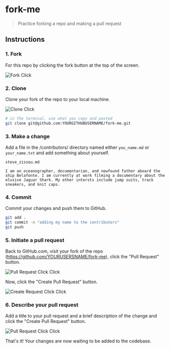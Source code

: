 # fork-me
> Practice forking a repo and making a pull request

## Instructions

### 1. Fork

For this repo by clicking the fork button at the top of the screen.

![Fork Click](https://raw.githubusercontent.com/LearnFrontEnd/fork-me/master/img/fork_click.gif)

### 2. Clone

Clone your fork of the repo to your local machine.

![Clone Click](https://github.com/LearnFrontEnd/fork-me/blob/master/img/clone_link.gif)

```bash
# in the terminal, use what you copy and pasted
git clone git@github.com:YOURGITHUBUSERNAME/fork-me.git
```

### 3. Make a change

Add a file in the /contributors/ directory named either `you_name.md` or `your_name.txt` and add something about yourself.

```
steve_zissou.md

I am an oceanographer, documentarian, and newfound father aboard the ship Belafonte. I am currently at work filming a documentary about the elusive Jaguar Shark. My other intersts include jump suits, track sneakers, and knit caps.
```

### 4. Commit

Commit your changes and push them to GitHub.

```bash
git add .
git commit -m "adding my name to the contributors"
git push
```

### 5. Initiate a pull request

Back to GitHub.com, visit your fork of the repo (https://github.com/YOURUSERSNAME/fork-me), click the "Pull Request" button.

![Pull Request Click Click](https://raw.githubusercontent.com/LearnFrontEnd/fork-me/master/img/pull_request_click.gif)

Now, click the "Create Pull Request" button.

![Create Request Click Click](https://raw.githubusercontent.com/LearnFrontEnd/fork-me/master/img/create_pull_request.gif)

### 6. Describe your pull request

Add a title to your pull request and a brief description of the change and click the "Create Pull Request" button.

![Pull Request Click Click](https://raw.githubusercontent.com/LearnFrontEnd/fork-me/master/img/make_pull_request.gif)

That's it! Your changes are now waiting to be added to the codebase.
